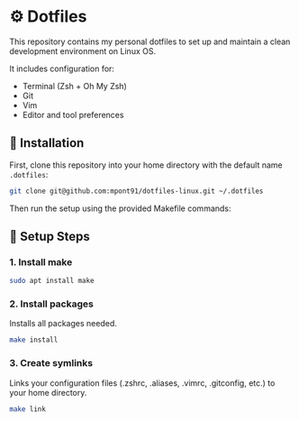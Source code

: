 # ⚙️ Dotfiles

This repository contains my personal dotfiles to set up and maintain a clean development environment on Linux OS.

It includes configuration for:

- Terminal (Zsh + Oh My Zsh)
- Git
- Vim
- Editor and tool preferences

## 🚀 Installation

First, clone this repository into your home directory with the default name `.dotfiles`:

```bash
git clone git@github.com:mpont91/dotfiles-linux.git ~/.dotfiles
```

Then run the setup using the provided Makefile commands:

## 🔧 Setup Steps

### 1. Install make

```bash
sudo apt install make
```

### 2. Install packages

Installs all packages needed.

```bash
make install
```

### 3. Create symlinks

Links your configuration files (.zshrc, .aliases, .vimrc, .gitconfig, etc.) to your home directory.

```bash
make link
```